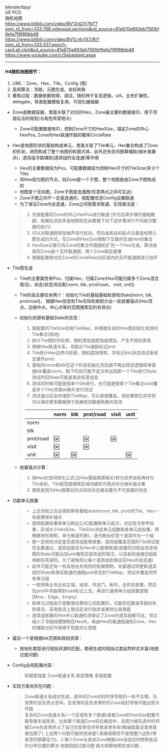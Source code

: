 blender/bpy/  
UE PCG  
随机地图  
https://www.bilibili.com/video/BV12i421r7NT?spm_id_from=333.788.videopod.sections&vd_source=81e670e693eb7561bf9efa7f8f86bb48  
https://www.bilibili.com/video/BV1Lr4y1X7JR/?spm_id_from=333.337.search-card.all.click&vd_source=81e670e693eb7561bf9efa7f8f86bb48  
https://www.youtube.com/c/SebastianLague  

---
#### H4随机地图细节：  
1. UML：Zone，Hex，Tile，Config (图)  
2. 高频算法：寻路，元胞生成，坐标转换  
3. 重构过程：数据依赖梳理，调试，随机种子复现逻辑，util，业务扩展性，delegate，导表配置模板复用，可视化编辑器  

- Zone是数据容器，里面关联了对应的Hex，Zone最主要的数据是ID，用于顶层玩法的规划(与角色阵营相关)
  - Zone可配置数据有ID，控制Zone尺寸的HexSize，锚定Zone的中心HexPos, Zone内Hex联通环路的概率CircleRate  
      
- Hex是地图形状的基础构成单元，里面关联了Tile单元，Hex集合构成了Zone的形状，进而构成了整个地图的轮廓大体，此外还有空间换算辅助(候补放置点)，道具组寻路辅助(道具组的全连通)等作用    
  - Hex的主要数据段为Pos，可配置数据段为控制Hex尺寸的TileSize(多少个Tile)  
  - 将Hex视为图的节点，则Zone是一个子图，整个地图是由Zone子图构成的  
  - 地图是个无向图，Zone子图是连通图(任意两点之间可互达)  
  - Zone子图之间不一定是连通的，按配置信息Config设置联通  
  - 为了保证Zone内全连通，Zone之间按需求联通，实现做法是：  
  > 1. 先按配置将Zone的中心HexPos进行联通 [作为后续步骤的基础数据，拓展玩法如多层地图则在此数据下对下述步骤进行不同层次数据的执行]  
  > 2. 可以对联通路径加噪声进行扰动，然后由各自的起点沿着连线用元胞生成的方式，在Zone的HexSize限制下交替的生成Hex的集合
  > 3. HexSize沿着已有Zone的集合外围随机扩充一个Hex生成，算法结束则Zone是个无环联通图，两个Zone相互接壤  
  > 4. 根据配置按对应Zone的CircleRate对区域内的无环联通图进行加环  

- Tile图生成  
  - Tile的主要属性有Pos，归属Hex，归属Zone(Hex可能归属多个Zone混合情况)，状态(状态测试表[norm, blk, prot/road， visit, unit])  
  - Tile阶段主要任务两个：初始化Tile的基础基础轮廓和State[norm, blk, prot/road]， 根据Hex信息和Tile实际轮廓统计出一些放置锚点(Hex顶点，边缘中点，中心点等的范围搜索后的有效点)
        
  - 初始化轮廓和基础State的实现：  
  > 1. 按配置的TileSize初始TileMap，并根据生成的Hex图初始化有效的Tile集合(陆地)  
  > 2. 统计Tile图的外轮廓，随机增加或腐蚀或增加，产生不规则表现  
  > 3. 根据Hex联通关系，寻路出Tile通路标记prot
  > 4. Tile统计Hex边界内轮廓，随机腐蚀增厚，并标记blk(状态测试表规定避开prot)  
  > 5. 基础的norm和blk在这个阶段初始化完后面不再出现且逻辑简单直接blk覆盖norm，剩下的则可能不定次序出现即一个Tile进行State测试时旧State可能是其余任意状态
  > 6. 测试的时候可能是按单个tile进行，也可能是按某个Tile集合(unit覆盖多个Tile)并按all条件进行测试
  > 7. 测试通过后会存储到TileMap，可以直接覆盖，但如果按位并存则可以保存更多数据用于拓展规则数据依赖的支持
  > 
  >   ||norm|blk|prot/road|visit|unit|
  >   |---|---|---|---|---|---|
  >   |norm||||||
  >   |blk||||||
  >   |prot/road|🆗||🆗|🆗||
  >   |visit|🆗||🆗|||
  >   |unit|🆗|🆗|||🆗|
      
  - 放置锚点计算：  
  > 1. 用Hex的空间转化公式(见Hex基础换算相关)转为世界坐标再转为Tile坐标，Tile按范围搜索区域内随机可用点作为候补锚点集  
  > 2. 搜索是因为Hex换算后的点往往状态被设置为不可放置的状态  

- 功能单元放置  
  > - 上述流程之后会得到带有基础state(norm, blk, prot)的Tile，Hex一些放置候补锚点  
  > - 按照配置权重和单元刷出公式(配置刷单元批次，对应批次参考权重，区域大小HexSize，TileSize决定单元组数和各单元组权重，再根据地形限制，单元候选列表)，迭代刷出任意个道具作为一个组  
  > - 按一定规则决定是否道具组能够放置，道具组覆盖范围的Tile测试是否全都通过，道具组是否与Hex中心能够联通(放置的过程会改变地图的State可能出现unit堵死旧道具组的情况，以及新的组被旧组影响刷在死胡同，为了避免则让每个道具组到保证在Hex内全连通)  
  > - 此外可能还有一些其他业务规则的拓展限制，全部通过则更新道具组的State和保证联通的通路prot状态到TileMap，测试并覆盖完所有单元组  
  > - 一些特殊业务比如主城，地洞，传送门，船坞，会优先放置，然后在prot中寻路得到road标记上去，再进行通用单元组放置逻辑[Mine，Edge，Empty]  
  > - 刷单元过程由于是数值估算和公式配置的，可能存在数值导致的失败情况，采用尝试上限设定进行抛弃或者转化来保底  
  > - 道具组放置的Hex中心联通检测保证了Zone内道具组都可达，但又缩小了寻路规模限制在Hex内，再由Hex的联通拓展到Zone，Hex的辅助分区作用用于性能优化思路  
 
- 最后一个是根据blk范围和阻挡资源：
  - 按地形类型进行阻挡资源的匹配，使得生成的阻挡过渡自然样式丰富(地貌过度问题)  
      
- Config全局配置内容：  
  > 轮廓腐蚀度
    > Zone联通关系
    > 刷宝策略
    > 多层配置  
      
- 实现方案尚存在问题：
  > Zone联通关系成对生成，选中的Zone对的时序导致的一些不合理，先发育的会先挤占空间，后发育的会先发育好的Zone驱赶导致可能出现大环路  
  > 复杂的Zone连通关系(一个区域有多个联通)或者Zone的HexSize配置可能导致生成失败，比如某个联通Zone较后被选中，且因为被先选中的邻接Zone先发育挤占了自己的发育空间导致发育失败(极端就是没发育就被包围了)
  > 上述两个问题可能的改进是1.用维诺图而不是规整六边形(带来空间换算压力)，2.每个Zone与其余Zone根据size自适应的控制各自的分布位置的算法
  > 地貌阻挡过度问题
  > 超大规模地图生成问题...
